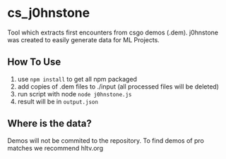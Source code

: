 # cs_j0hnstone

Tool which extracts first encounters from csgo demos (.dem).
j0hnstone was created to easily generate data for ML Projects.

## How To Use

1. use `npm install` to get all npm packaged
2. add copies of .dem files to ./input (all processed files will be deleted)
3. run script with node `node j0hnstone.js`
4. result will be in `output.json`

## Where is the data?
Demos will not be commited to the repository.
To find demos of pro matches we recommend hltv.org







